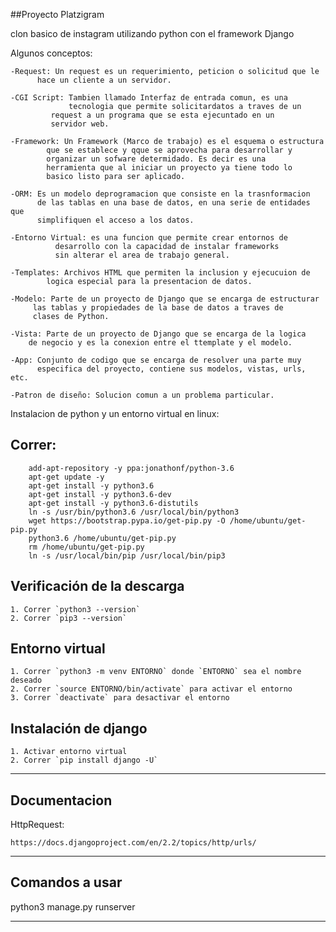 ##Proyecto Platzigram

clon basico de instagram utilizando python con el framework Django

Algunos conceptos:

	-Request: Un request es un requerimiento, peticion o solicitud que le
		  hace un cliente a un servidor.
		  
	-CGI Script: Tambien llamado Interfaz de entrada comun, es una
	     	     tecnologia que permite solicitardatos a traves de un
		     request a un programa que se esta ejecuntado en un
		     servidor web.
		     
	-Framework: Un Framework (Marco de trabajo) es el esquema o estructura
		    que se establece y qque se aprovecha para desarrollar y
		    organizar un sofware determidado. Es decir es una
		    herramienta que al iniciar un proyecto ya tiene todo lo
		    basico listo para ser aplicado.
		    
	-ORM: Es un modelo deprogramacion que consiste en la trasnformacion
	      de las tablas en una base de datos, en una serie de entidades que
	      simplifiquen el acceso a los datos.
	      
	-Entorno Virtual: es una funcion que permite crear entornos de
		 	  desarrollo con la capacidad de instalar frameworks
			  sin alterar el area de trabajo general.

	-Templates: Archivos HTML que permiten la inclusion y ejecucuion de
		    logica especial para la presentacion de datos.
		    
	-Modelo: Parte de un proyecto de Django que se encarga de estructurar
		 las tablas y propiedades de la base de datos a traves de
		 clases de Python.
		 
	-Vista: Parte de un proyecto de Django que se encarga de la logica
		de negocio y es la conexion entre el ttemplate y el modelo.
		
	-App: Conjunto de codigo que se encarga de resolver una parte muy
	      especifica del proyecto, contiene sus modelos, vistas, urls, etc.
	      
	-Patron de diseño: Solucion comun a un problema particular.


Instalacion de python y un entorno virtual en linux:
## Correr:

	    add-apt-repository -y ppa:jonathonf/python-3.6
	    apt-get update -y	       
	    apt-get install -y python3.6
	    apt-get install -y python3.6-dev
	    apt-get install -y python3.6-distutils
	    ln -s /usr/bin/python3.6 /usr/local/bin/python3
	    wget https://bootstrap.pypa.io/get-pip.py -O /home/ubuntu/get-pip.py
	    python3.6 /home/ubuntu/get-pip.py
	    rm /home/ubuntu/get-pip.py
	    ln -s /usr/local/bin/pip /usr/local/bin/pip3
	    

## Verificación de la descarga

   	1. Correr `python3 --version`
   	2. Correr `pip3 --version`

## Entorno virtual

   	1. Correr `python3 -m venv ENTORNO` donde `ENTORNO` sea el nombre deseado
	2. Correr `source ENTORNO/bin/activate` para activar el entorno
	3. Correr `deactivate` para desactivar el entorno

## Instalación de django

   	1. Activar entorno virtual
	2. Correr `pip install django -U`

----------------------------------------------------------------------
## Documentacion

HttpRequest:

	https://docs.djangoproject.com/en/2.2/topics/http/urls/

-------------------------------------
## Comandos a usar

python3 manage.py runserver

-------------------------------------